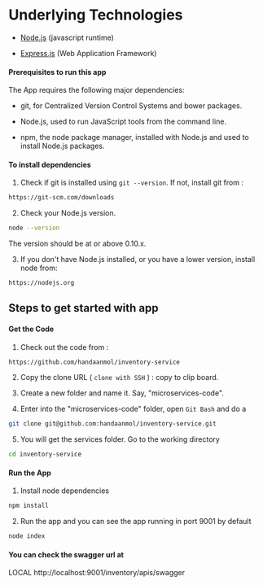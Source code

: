 # Underlying Technologies
 - [Node.js](https://nodejs.org/en/docs/) (javascript runtime)

 - [Express.js](http://expressjs.com/) (Web Application Framework)

#### Prerequisites to run this app

The App requires the following major dependencies:

 - git, for Centralized Version Control Systems and bower packages.

 - Node.js, used to run JavaScript tools from the command line.

 - npm, the node package manager, installed with Node.js and used to install Node.js packages.

#### To install dependencies

1) Check if git is installed using `git --version`.  If not, install git from :
```sh
https://git-scm.com/downloads
```

2)  Check your Node.js version.

```sh
node --version
```

The version should be at or above 0.10.x.

3)  If you don't have Node.js installed, or you have a lower version, install node from:

```sh
https://nodejs.org
```

## Steps to get started with app

#### Get the Code
1) Check out the code from :

```sh
https://github.com/handaanmol/inventory-service
```

2) Copy the clone URL ( `clone with SSH` ) : copy to clip board.

3) Create a new folder and name it. Say, "microservices-code".

4) Enter into the "microservices-code" folder, open `Git Bash` and do a

```sh
git clone git@github.com:handaanmol/inventory-service.git
```

5) You will get the services folder. Go to the working directory

```sh
cd inventory-service
```
#### Run the App
1) Install node dependencies
```sh
npm install
```
2) Run the app and you can see the app running in port 9001 by default
```sh
node index
```
#### You can check the swagger url at

LOCAL
http://localhost:9001/inventory/apis/swagger


